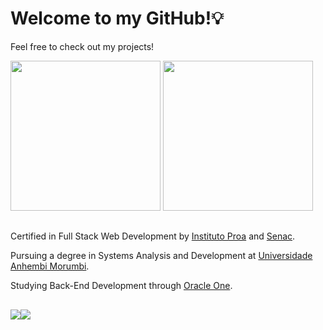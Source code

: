 # Welcome to my GitHub!💡

<p>Feel free to check out my projects!</p>

<div>
  <img height="240em" src="https://github-readme-stats.vercel.app/api?username=GuiRL-dev&show_icons=true&theme=transparent&hide=contribs&title_color=71FC7B&icon_color=71FC7B&border_color=71FC7B&text_color=00e5a3">
  <img height="240em" src="https://github-readme-stats.vercel.app/api/top-langs/?username=GuiRL-dev&theme=transparent&hide=html,css&title_color=71FC7B&border_color=71FC7B&text_color=00e5a3">
</div>

##

<p>Certified in Full Stack Web Development by <a href="https://www.proa.org.br/">Instituto Proa</a> and <a href="https://www.sp.senac.br/">Senac</a>.</p>
<p>Pursuing a degree in Systems Analysis and Development at <a href="https://portal.anhembi.br/">Universidade Anhembi Morumbi<a/>.</p>
<p>Studying Back-End Development through <a href="https://www.oracle.com/br/education/oracle-next-education/">Oracle One</a>.</p>

##

<div style="display: flex;">
  <a href="https://www.linkedin.com/in/guilhermerochadev/" target="_blank"><img src="https://img.shields.io/badge/LinkedIn-0077B5?style=for-the-badge&logo=linkedin&logoColor=white"></a>
  <a href="mailto:guirl.dev@gmail.com" target="_blank"><img src="https://img.shields.io/badge/Gmail-D14836?style=for-the-badge&logo=gmail&logoColor=white"></a>
</div>

